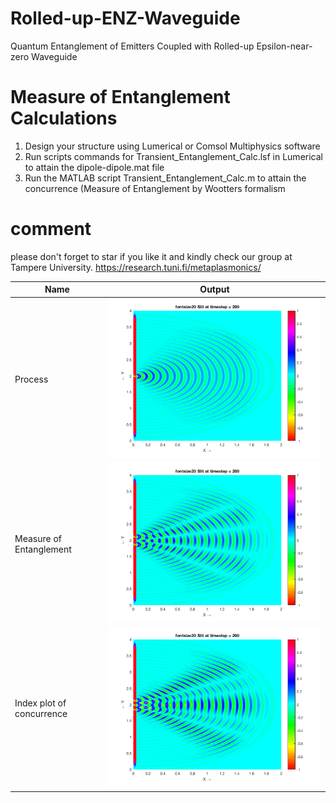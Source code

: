 # Rolled-up-ENZ-Waveguide
Quantum Entanglement of Emitters Coupled with Rolled-up Epsilon-near-zero Waveguide

# Measure of Entanglement Calculations
1. Design your structure using Lumerical or Comsol Multiphysics software 
2. Run scripts commands for Transient_Entanglement_Calc.lsf in Lumerical to attain the dipole-dipole.mat file
3. Run the MATLAB script Transient_Entanglement_Calc.m to attain the concurrence (Measure of Entanglement by Wootters formalism


# comment 
please don't forget to star if you like it and kindly check our group at Tampere University. 
https://research.tuni.fi/metaplasmonics/



Name         | Output                                                                                                  |
------------ |:-------------------------------------------------------------------------------------------------------:|
Process |![youngs]( https://github.com/issahi62/FDTD_simulation/blob/master/1slit_Fdtd_simulation.png)            |     
Measure of Entanglement |![youngs]( https://github.com/issahi62/FDTD_simulation/blob/master/2slit_Fdtd_simulation.png)            |                 |
Index plot of concurrence |![youngs]( https://github.com/issahi62/FDTD_simulation/blob/master/3slit_Fdtd_simulation.png)            |                 |
